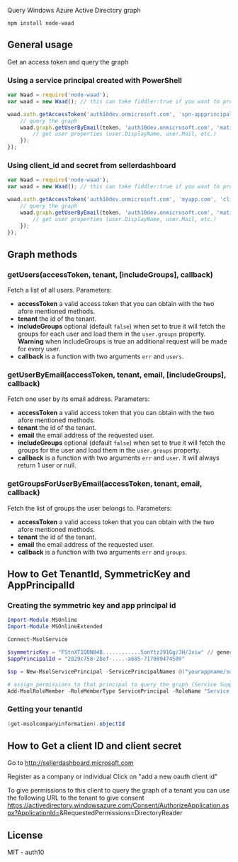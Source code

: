 Query Windows Azure Active Directory graph

```
npm install node-waad
```

## General usage

Get an access token and query the graph

### Using a service principal created with PowerShell

```js
var Waad = require('node-waad');
var waad = new Waad(); // this can take fiddler:true if you want to proxy through fiddler

waad.auth.getAccessToken('auth10dev.onmicrosoft.com', 'spn-appprincipal', 'symmetric-key-base64', function(err, token) {
    // query the graph
    waad.graph.getUserByEmail(token, 'auth10dev.onmicrosoft.com', 'matias@auth10dev.onmicrosoft.com', function(err, user) {
        // get user properties (user.DisplayName, user.Mail, etc.)
    });
});
```

### Using client_id and secret from sellerdashboard

```js
var Waad = require('node-waad');
var waad = new Waad(); // this can take fiddler:true if you want to proxy through fiddler

waad.auth.getAccessToken('auth10dev.onmicrosoft.com', 'myapp.com', 'client-id', 'client-secret', function(err, token) {
    // query the graph
    waad.graph.getUserByEmail(token, 'auth10dev.onmicrosoft.com', 'matias@auth10dev.onmicrosoft.com', function(err, user) {
        // get user properties (user.DisplayName, user.Mail, etc.)
    });
});
```

## Graph methods

### getUsers(accessToken, tenant, [includeGroups], callback)

Fetch a list of all users. Parameters:

-   **accessToken** a valid access token that you can obtain with the two afore mentioned methods.
-   **tenant** the id of the tenant. 
-   **includeGroups** optional (default ```false```) when set to true it will fetch the groups for each user and load them in the ```user.groups``` property. **Warning** when includeGroups is true an additional request will be made for every user.
-   **callback** is a function with two arguments ```err``` and ```users```.


### getUserByEmail(accessToken, tenant, email, [includeGroups], callback)

Fetch one user by its email address. Parameters:

-   **accessToken** a valid access token that you can obtain with the two afore mentioned methods.
-   **tenant** the id of the tenant.
-   **email** the email address of the requested user. 
-   **includeGroups** optional (default ```false```) when set to true it will fetch the groups for the user and load them in the ```user.groups``` property.
-   **callback** is a function with two arguments ```err``` and ```user```. It will always return 1 user or null.


### getGroupsForUserByEmail(accessToken, tenant, email, callback)

Fetch the list of groups the user belongs to. Parameters:

-   **accessToken** a valid access token that you can obtain with the two afore mentioned methods.
-   **tenant** the id of the tenant.
-   **email** the email address of the requested user. 
-   **callback** is a function with two arguments ```err``` and ```groups```.


## How to Get TenantId, SymmetricKey and AppPrincipalId

### Creating the symmetric key and app principal id

```powershell
Import-Module MSOnline
Import-Module MSOnlineExtended

Connect-MsolService 

$symmetricKey = "FStnXT1QON84B............5onYtzJ91Gg/JH/Jxiw" // generate one
$appPrincipalId = "2829c758-2bef-....-a685-717089474509"

$sp = New-MsolServicePrincipal -ServicePrincipalNames @("yourappname/some.host.com") -AppPrincipalId $appPrincipalId -DisplayName "yourappname" -Type Symmetric -Value $symmetricKey -Usage Verify -StartDate "1/1/2012" -EndDate "11/11/2014" 

# assign permissions to that principal to query the graph (Service Support Administrator == read, Company Administrator == readwrite)
Add-MsolRoleMember -RoleMemberType ServicePrincipal -RoleName "Service Support Administrator" -RoleMemberObjectId $sp.ObjectId
```

### Getting your tenantId

```powershell
(get-msolcompanyinformation).objectId
```

## How to Get a client ID and client secret

Go to <http://sellerdashboard.microsoft.com>

Register as a company or individual
Click on "add a new oauth client id"

To give permissions to this client to query the graph of a tenant you can use the following URL to the tenant to give consent
https://activedirectory.windowsazure.com/Consent/AuthorizeApplication.aspx?ApplicationId=<your-client-id>&RequestedPermissions=DirectoryReader

## License

MIT - auth10